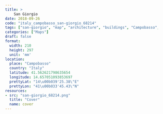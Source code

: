 ```yaml
---
title: > 
    San Giorgio
date: 2018-09-26
code: "italy_campobasso_san-giorgio_68214"
tags: ["san-giorgio", "map", "architecture", "buildings", "Campobasso", "Italy"]
categories: ["Maps"]
draft: false
format:
  width: 210
  height: 297
  unit: 'mm'
location:
  place: "Campobasso"
  country: "Italy"
  latitude: 41.562621798635654
  longitude: 14.657051093853697
  prettyLat: "14\u00b039'25.38\"E"
  prettyLon: "41\u00b033'45.43\"N"
resources:
- src: "san-giorgio_68214.png"
  title: "Cover"
  name: cover
---
```

